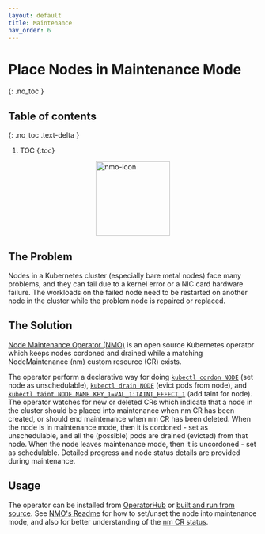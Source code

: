 ```yaml
---
layout: default
title: Maintenance
nav_order: 6
---
```


# Place Nodes in Maintenance Mode
{: .no_toc }
## Table of contents
{: .no_toc .text-delta }

1. TOC
{:toc}

<img src="../images/operator-icon/nmo_blue_icon.png" alt="nmo-icon" width="150" style="margin-left:auto; margin-right:auto; display:block"/>

## The Problem

Nodes in a Kubernetes cluster (especially bare metal nodes) face many problems, and they can fail due to a kernel error or a NIC card hardware failure.
The workloads on the failed node need to be restarted on another node in the cluster while the problem node is repaired or replaced.

## The Solution
[Node Maintenance Operator (NMO)](https://github.com/medik8s/node-maintenance-operator) is an open source Kubernetes operator which keeps nodes cordoned and drained while a matching NodeMaintenance (nm) custom resource (CR) exists.

The operator perform a declarative way for doing [`kubectl cordon NODE`](https://kubernetes.io/docs/reference/generated/kubectl/kubectl-commands#cordon) (set node as unschedulable), 
[`kubectl drain NODE`](https://kubernetes.io/docs/reference/generated/kubectl/kubectl-commands#drain) (evict pods from node), and [`kubectl taint NODE NAME KEY_1=VAL_1:TAINT_EFFECT_1`](https://kubernetes.io/docs/reference/generated/kubectl/kubectl-commands#taint) (add taint for node).
The operator watches for new or deleted CRs which indicate that a node in the cluster should be placed into maintenance when nm CR has been created, or should end maintenance when nm CR has been deleted.
When the node is in maintenance mode, then it is cordoned - set as unschedulable, and all the (possible) pods are drained (evicted) from that node.
When the node leaves maintenance mode, then it is uncordoned - set as schedulable.
Detailed progress and node status details are provided during maintenance.

## Usage
The operator can be installed from [OperatorHub](https://operatorhub.io) or [built and run from source](https://github.com/medik8s/node-maintenance-operator#build-and-run-the-operator).
See [NMO's Readme](https://github.com/medik8s/node-maintenance-operator#setting-node-maintenance) for how to set/unset the node into maintenance mode, and also for better understanding of the [nm CR status](https://github.com/medik8s/node-maintenance-operator#nodemaintenance-status).
